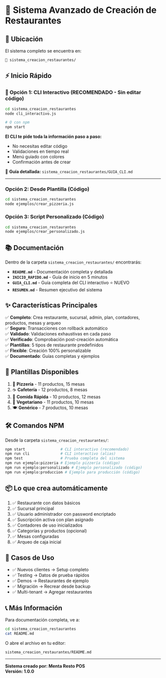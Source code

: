 # 🚀 Sistema Avanzado de Creación de Restaurantes

## 📍 Ubicación

El sistema completo se encuentra en:

```
📂 sistema_creacion_restaurantes/
```

## ⚡ Inicio Rápido

### 🥇 Opción 1: CLI Interactivo (RECOMENDADO - Sin editar código)

```bash
cd sistema_creacion_restaurantes
node cli_interactivo.js

# O con npm
npm start
```

**El CLI te pide toda la información paso a paso:**
- No necesitas editar código
- Validaciones en tiempo real
- Menú guiado con colores
- Confirmación antes de crear

📖 **Guía detallada:** `sistema_creacion_restaurantes/GUIA_CLI.md`

---

### Opción 2: Desde Plantilla (Código)

```bash
cd sistema_creacion_restaurantes
node ejemplos/crear_pizzeria.js
```

### Opción 3: Script Personalizado (Código)

```bash
cd sistema_creacion_restaurantes
node ejemplos/crear_personalizado.js
```

## 📚 Documentación

Dentro de la carpeta `sistema_creacion_restaurantes/` encontrarás:

- **`README.md`** - Documentación completa y detallada
- **`INICIO_RAPIDO.md`** - Guía de inicio en 5 minutos
- **`GUIA_CLI.md`** - Guía completa del CLI interactivo ⭐ NUEVO
- **`RESUMEN.md`** - Resumen ejecutivo del sistema

## ✨ Características Principales

✅ **Completo**: Crea restaurante, sucursal, admin, plan, contadores, productos, mesas y arqueo  
✅ **Seguro**: Transacciones con rollback automático  
✅ **Validado**: Validaciones exhaustivas en cada paso  
✅ **Verificado**: Comprobación post-creación automática  
✅ **Plantillas**: 5 tipos de restaurante predefinidos  
✅ **Flexible**: Creación 100% personalizable  
✅ **Documentado**: Guías completas y ejemplos  

## 🎨 Plantillas Disponibles

1. 🍕 **Pizzería** - 11 productos, 15 mesas
2. ☕ **Cafetería** - 12 productos, 8 mesas
3. 🍔 **Comida Rápida** - 10 productos, 12 mesas
4. 🥗 **Vegetariano** - 11 productos, 10 mesas
5. 🍽️ **Genérico** - 7 productos, 10 mesas

## 🛠️ Comandos NPM

Desde la carpeta `sistema_creacion_restaurantes/`:

```bash
npm start                # CLI interactivo (recomendado)
npm run cli              # CLI interactivo (alias)
npm test                 # Prueba completa del sistema
npm run ejemplo:pizzeria # Ejemplo pizzería (código)
npm run ejemplo:personalizado # Ejemplo personalizado (código)
npm run ejemplo:produccion # Ejemplo para producción (código)
```

## 📦 Lo que crea automáticamente

1. ✅ Restaurante con datos básicos
2. ✅ Sucursal principal
3. ✅ Usuario administrador con password encriptado
4. ✅ Suscripción activa con plan asignado
5. ✅ Contadores de uso inicializados
6. ✅ Categorías y productos (opcional)
7. ✅ Mesas configuradas
8. ✅ Arqueo de caja inicial

## 🎯 Casos de Uso

- ✅ Nuevos clientes → Setup completo
- ✅ Testing → Datos de prueba rápidos
- ✅ Demos → Restaurantes de ejemplo
- ✅ Migración → Recrear desde backup
- ✅ Multi-tenant → Agregar restaurantes

## 📞 Más Información

Para documentación completa, ve a:

```bash
cd sistema_creacion_restaurantes
cat README.md
```

O abre el archivo en tu editor:

```
sistema_creacion_restaurantes/README.md
```

---

**Sistema creado por: Menta Resto POS**  
**Versión: 1.0.0**

